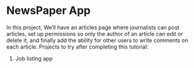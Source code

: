 # NewsPaper App

In this project, We’ll have an articles page where journalists can post articles, set up permissions so only the author of an article can edit or delete
it, and finally add the ability for other users to write comments on each article.
Projects to try after completing this tutorial:
1. Job listing app


